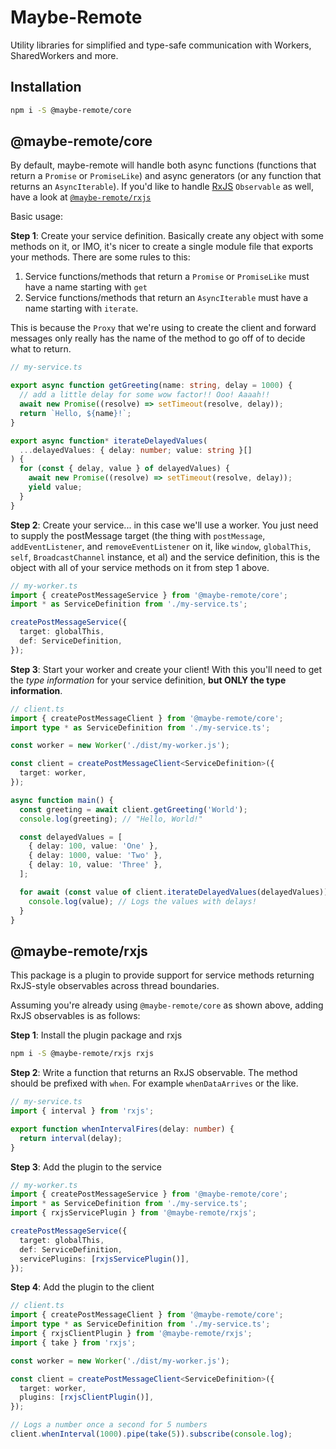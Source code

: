 # Maybe-Remote

Utility libraries for simplified and type-safe communication with Workers, SharedWorkers and more.

## Installation

```sh
npm i -S @maybe-remote/core
```

## @maybe-remote/core

By default, maybe-remote will handle both async functions (functions that return a `Promise` or `PromiseLike`) and async generators (or any function that returns an `AsyncIterable`). If you'd like to handle [RxJS](https://rxjs.dev) `Observable` as well, have a look at [`@maybe-remote/rxjs`](#maybe-remote-rxjs)

Basic usage:

**Step 1**: Create your service definition. Basically create any object with some methods on it, or IMO, it's nicer to create a single module file that exports your methods. There are some rules to this:

1. Service functions/methods that return a `Promise` or `PromiseLike` must have a name starting with `get`
2. Service functions/methods that return an `AsyncIterable` must have a name starting with `iterate`.

This is because the `Proxy` that we're using to create the client and forward messages only really has the name of the method to go off of to decide what to return.

```ts
// my-service.ts

export async function getGreeting(name: string, delay = 1000) {
  // add a little delay for some wow factor!! Ooo! Aaaah!!
  await new Promise((resolve) => setTimeout(resolve, delay));
  return `Hello, ${name}!`;
}

export async function* iterateDelayedValues(
  ...delayedValues: { delay: number; value: string }[]
) {
  for (const { delay, value } of delayedValues) {
    await new Promise((resolve) => setTimeout(resolve, delay));
    yield value;
  }
}
```

**Step 2**: Create your service... in this case we'll use a worker. You just need to supply the postMessage target (the thing with `postMessage`, `addEventListener`, and `removeEventListener` on it, like `window`, `globalThis`, `self`, `BroadcastChannel` instance, et al) and the service definition, this is the object with all of your service methods on it from step 1 above.

```ts
// my-worker.ts
import { createPostMessageService } from '@maybe-remote/core';
import * as ServiceDefinition from './my-service.ts';

createPostMessageService({
  target: globalThis,
  def: ServiceDefinition,
});
```

**Step 3**: Start your worker and create your client! With this you'll need to get the _type information_ for your service definition, **but ONLY the type information**.

```ts
// client.ts
import { createPostMessageClient } from '@maybe-remote/core';
import type * as ServiceDefinition from './my-service.ts';

const worker = new Worker('./dist/my-worker.js');

const client = createPostMessageClient<ServiceDefinition>({
  target: worker,
});

async function main() {
  const greeting = await client.getGreeting('World');
  console.log(greeting); // "Hello, World!"

  const delayedValues = [
    { delay: 100, value: 'One' },
    { delay: 1000, value: 'Two' },
    { delay: 10, value: 'Three' },
  ];

  for await (const value of client.iterateDelayedValues(delayedValues)) {
    console.log(value); // Logs the values with delays!
  }
}
```

## @maybe-remote/rxjs

This package is a plugin to provide support for service methods returning RxJS-style observables across thread boundaries.

Assuming you're already using `@maybe-remote/core` as shown above, adding RxJS observables is as follows:

**Step 1**: Install the plugin package and rxjs

```sh
npm i -S @maybe-remote/rxjs rxjs
```

**Step 2**: Write a function that returns an RxJS observable. The method should be prefixed with `when`. For example `whenDataArrives` or the like.

```ts
// my-service.ts
import { interval } from 'rxjs';

export function whenIntervalFires(delay: number) {
  return interval(delay);
}
```

**Step 3**: Add the plugin to the service

```ts
// my-worker.ts
import { createPostMessageService } from '@maybe-remote/core';
import * as ServiceDefinition from './my-service.ts';
import { rxjsServicePlugin } from '@maybe-remote/rxjs';

createPostMessageService({
  target: globalThis,
  def: ServiceDefinition,
  servicePlugins: [rxjsServicePlugin()],
});
```

**Step 4**: Add the plugin to the client

```ts
// client.ts
import { createPostMessageClient } from '@maybe-remote/core';
import type * as ServiceDefinition from './my-service.ts';
import { rxjsClientPlugin } from '@maybe-remote/rxjs';
import { take } from 'rxjs';

const worker = new Worker('./dist/my-worker.js');

const client = createPostMessageClient<ServiceDefinition>({
  target: worker,
  plugins: [rxjsClientPlugin()],
});

// Logs a number once a second for 5 numbers
client.whenInterval(1000).pipe(take(5)).subscribe(console.log);
```
